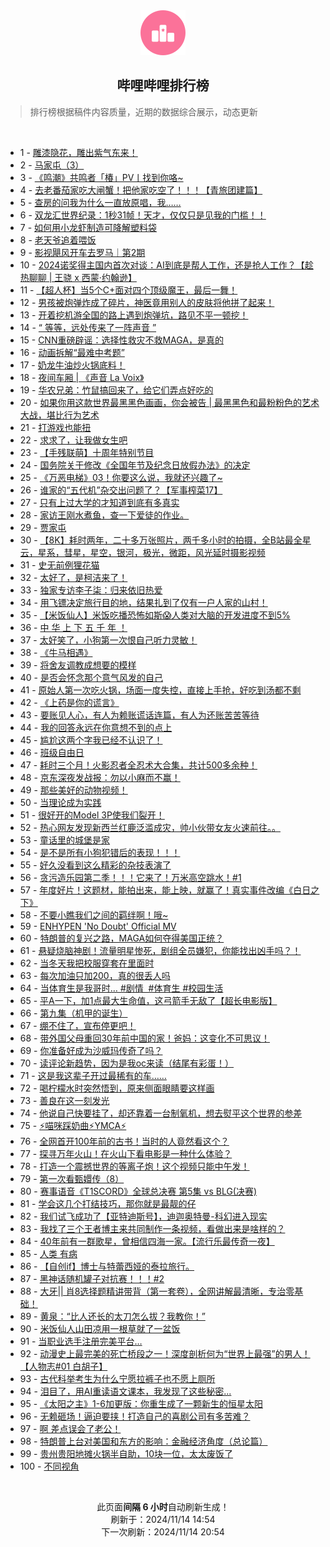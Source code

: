<div align="center">
    <img src="./assets/icon_rank.png" alt="logo" />
    <h2>哔哩哔哩排行榜</h>
</div>

> 排行榜根据稿件内容质量，近期的数据综合展示，动态更新

<br />

<ul><li><span>1 - <a href=https://www.bilibili.com/BV1TsmtY7Egu>雕漆隐花，雕出紫气东来！</a></span></li><li><span>2 - <a href=https://www.bilibili.com/BV13FmhYwEEQ>马家屯（3）</a></span></li><li><span>3 - <a href=https://www.bilibili.com/BV1bomxY2Evu>《鸣潮》共鸣者「椿」PV丨找到你咯~</a></span></li><li><span>4 - <a href=https://www.bilibili.com/BV12xm8YWETV>去老番茄家吃大闸蟹！把他家吃空了！！！【青旅团建篇】</a></span></li><li><span>5 - <a href=https://www.bilibili.com/BV1EkmzYeE7e>查房的问我为什么一直放原唱，我……</a></span></li><li><span>6 - <a href=https://www.bilibili.com/BV1vNmUYDE5W>双龙汇世界纪录：1秒31帧！天才，仅仅只是见我的门槛！！</a></span></li><li><span>7 - <a href=https://www.bilibili.com/BV1ZrmtYvE87>如何用小龙虾制造可降解塑料袋</a></span></li><li><span>8 - <a href=https://www.bilibili.com/BV1AFmeYZEBw>老天爷追着喂饭</a></span></li><li><span>9 - <a href=https://www.bilibili.com/BV1iQm8YqEV3>影视飓风开车去罗马｜第2期</a></span></li><li><span>10 - <a href=https://www.bilibili.com/BV1KWmUYBEF4>2024诺奖得主国内首次对谈：AI到底是帮人工作，还是抢人工作？【趁热聊聊&nbsp;|&nbsp;王骁&nbsp;x&nbsp;西蒙·约翰逊】</a></span></li><li><span>11 - <a href=https://www.bilibili.com/BV19WmBYoEy4>【超人杯】当5个C+面对四个顶级魔王，最后一舞！</a></span></li><li><span>12 - <a href=https://www.bilibili.com/BV1JnmhY2EDp>男孩被炮弹炸成了碎片，神医竟用别人的皮肤将他拼了起来！</a></span></li><li><span>13 - <a href=https://www.bilibili.com/BV1DTDyYCEwW>开着挖机游全国的路上遇到炮弹坑，路见不平一顿挖！</a></span></li><li><span>14 - <a href=https://www.bilibili.com/BV1K4DzYxE88>“&nbsp;等等，远处传来了一阵声音&nbsp;”</a></span></li><li><span>15 - <a href=https://www.bilibili.com/BV1WxmUYTEFB>CNN重磅辟谣：选择性救灾不救MAGA，是真的</a></span></li><li><span>16 - <a href=https://www.bilibili.com/BV1S3mWYzEuX>动画拆解“最难中考题”</a></span></li><li><span>17 - <a href=https://www.bilibili.com/BV1mSmyYPEQx>奶龙牛油炒火锅底料！</a></span></li><li><span>18 - <a href=https://www.bilibili.com/BV1NsmtY7Ecq>夜间车厢&nbsp;|&nbsp;《声音&nbsp;La&nbsp;Voix》</a></span></li><li><span>19 - <a href=https://www.bilibili.com/BV1bWmaYeERX>华农兄弟：竹鼠搞回来了，给它们弄点好吃的</a></span></li><li><span>20 - <a href=https://www.bilibili.com/BV1bfmUYyEtL>如果你用这款世界最黑黑色画画，你会被告&nbsp;|&nbsp;最黑黑色和最粉粉色的艺术大战，堪比行为艺术</a></span></li><li><span>21 - <a href=https://www.bilibili.com/BV1EWm6YiEn5>打游戏也能扭</a></span></li><li><span>22 - <a href=https://www.bilibili.com/BV1EQm1YQEpA>求求了，让我做女生吧</a></span></li><li><span>23 - <a href=https://www.bilibili.com/BV1rxDyYhEhH>【手残联萌】十周年特别节目</a></span></li><li><span>24 - <a href=https://www.bilibili.com/BV1y8m8YDEfn>国务院关于修改《全国年节及纪念日放假办法》的决定</a></span></li><li><span>25 - <a href=https://www.bilibili.com/BV1ybm8YHE2K>《万恶电梯》03！你要这么说，我就还兴趣了~</a></span></li><li><span>26 - <a href=https://www.bilibili.com/BV1EUm1Y9Esh>谁家的“五代机”杂交出问题了？【军事榨菜17】</a></span></li><li><span>27 - <a href=https://www.bilibili.com/BV1GAm2Y5EFD>只有上过大学的才知道到底有多真实</a></span></li><li><span>28 - <a href=https://www.bilibili.com/BV1q1m8Y6EtN>家访王刚水煮鱼，查一下爱徒的作业。</a></span></li><li><span>29 - <a href=https://www.bilibili.com/BV1ZwmtYwE4C>贾家屯</a></span></li><li><span>30 - <a href=https://www.bilibili.com/BV1R4m6YYEjn>【8K】耗时两年，二十多万张照片，两千多小时的拍摄，全B站最全星云，星系，彗星，星空，银河，极光，微距，风光延时摄影视频</a></span></li><li><span>31 - <a href=https://www.bilibili.com/BV1Jpm6YTEPM>史无前例狸花猫</a></span></li><li><span>32 - <a href=https://www.bilibili.com/BV1h9mtY4EFu>太好了，是柯洁来了！</a></span></li><li><span>33 - <a href=https://www.bilibili.com/BV1DnUKYYEkj>独家专访李子柒：归来依旧热爱</a></span></li><li><span>34 - <a href=https://www.bilibili.com/BV1mZmUY5EeX>用飞镖决定旅行目的地，结果扎到了仅有一户人家的山村！</a></span></li><li><span>35 - <a href=https://www.bilibili.com/BV15kmqYdEse>【米饭仙人】米饭吃播恐怖如斯😱人类对大脑的开发进度不到5%</a></span></li><li><span>36 - <a href=https://www.bilibili.com/BV1RimkYNEMa>中&nbsp;华&nbsp;上&nbsp;下&nbsp;五&nbsp;千&nbsp;年&nbsp;！</a></span></li><li><span>37 - <a href=https://www.bilibili.com/BV1nvmUYcEtW>太好笑了，小狗第一次恨自己听力灵敏！</a></span></li><li><span>38 - <a href=https://www.bilibili.com/BV17xm6YNEvL>《牛马相遇》</a></span></li><li><span>39 - <a href=https://www.bilibili.com/BV1qgm1YSE8q>将舍友调教成想要的模样</a></span></li><li><span>40 - <a href=https://www.bilibili.com/BV1GsmiYJEq4>是否会怀念那个意气风发的自己</a></span></li><li><span>41 - <a href=https://www.bilibili.com/BV1tYDaYMELf>原始人第一次吃火锅，场面一度失控，直接上手抢，好吃到汤都不剩</a></span></li><li><span>42 - <a href=https://www.bilibili.com/BV1QJUKYPE2x>《上药是你的谎言》</a></span></li><li><span>43 - <a href=https://www.bilibili.com/BV1VjmaYuEt5>要账见人心，有人为赖账谎话连篇，有人为还账苦苦等待</a></span></li><li><span>44 - <a href=https://www.bilibili.com/BV1tBmBYEEEN>我的回答永远在你意想不到的点上</a></span></li><li><span>45 - <a href=https://www.bilibili.com/BV1jpmbYqETS>尴尬这两个字我已经不认识了！</a></span></li><li><span>46 - <a href=https://www.bilibili.com/BV1JWUNYkEEs>班级自由日</a></span></li><li><span>47 - <a href=https://www.bilibili.com/BV1o4m6YYEt3>耗时三个月！火影忍者全忍术大合集，共计500多余种！</a></span></li><li><span>48 - <a href=https://www.bilibili.com/BV1ksUTYSEuv>京东深夜发战报：勿以小麻而不赢！</a></span></li><li><span>49 - <a href=https://www.bilibili.com/BV1CmmmYAEQx>那些美好的动物视频！</a></span></li><li><span>50 - <a href=https://www.bilibili.com/BV1uBmBYEERj>当理论成为实践</a></span></li><li><span>51 - <a href=https://www.bilibili.com/BV15ambYhEwV>很好开的Model&nbsp;3P使我们裂开！</a></span></li><li><span>52 - <a href=https://www.bilibili.com/BV1F4m2YZEvM>热心网友发现新西兰红鹿泛滥成灾，帅小伙带女友火速前往。。</a></span></li><li><span>53 - <a href=https://www.bilibili.com/BV1EEmBYwEsR>童话里的城堡是家</a></span></li><li><span>54 - <a href=https://www.bilibili.com/BV1iJmmYHEs1>是不是所有小狗犯错后的表现！！！</a></span></li><li><span>55 - <a href=https://www.bilibili.com/BV1U5mxYLEF1>好久没看到这么精彩的杂技表演了</a></span></li><li><span>56 - <a href=https://www.bilibili.com/BV1j8mkYgE6h>贪污造乐园第二季！！！它来了！万米高空跳水！#1</a></span></li><li><span>57 - <a href=https://www.bilibili.com/BV1oAm8YuE67>年度好片！这题材，能拍出来，能上映，就赢了！真实事件改编《白日之下》</a></span></li><li><span>58 - <a href=https://www.bilibili.com/BV1JYmUYaE4s>不要小瞧我们之间的羁绊啊！哦~</a></span></li><li><span>59 - <a href=https://www.bilibili.com/BV1FummYFEkz>ENHYPEN&nbsp;&#39;No&nbsp;Doubt&#39;&nbsp;Official&nbsp;MV</a></span></li><li><span>60 - <a href=https://www.bilibili.com/BV1x2DBYXEKK>特朗普的复兴之路，MAGA如何夺得美国正统？</a></span></li><li><span>61 - <a href=https://www.bilibili.com/BV1hmm2Y5Edn>悬疑烧脑神剧！流量明星惨死，剧组全员嫌犯，你能找出凶手吗？！</a></span></li><li><span>62 - <a href=https://www.bilibili.com/BV1oxm6YPEnA>当冬天我把校服穿套在里面时</a></span></li><li><span>63 - <a href=https://www.bilibili.com/BV1A5m6YkEK6>每次加油只加200，真的很丢人吗</a></span></li><li><span>64 - <a href=https://www.bilibili.com/BV122m6YSE7b>当体育生是我哥时…&nbsp;#剧情&nbsp;&nbsp;#体育生&nbsp;#校园生活</a></span></li><li><span>65 - <a href=https://www.bilibili.com/BV181UNYtEZr>平A一下，加1点最大生命值，这弓箭手无敌了【超长电影版】</a></span></li><li><span>66 - <a href=https://www.bilibili.com/BV1CfmhYDEP2>第九集（机甲的诞生）</a></span></li><li><span>67 - <a href=https://www.bilibili.com/BV1W5UNYSEFn>绷不住了，宣布停更吧！</a></span></li><li><span>68 - <a href=https://www.bilibili.com/BV11Sm6YmEBD>带外国父母重回30年前中国的家！爸妈：这变化不可思议！</a></span></li><li><span>69 - <a href=https://www.bilibili.com/BV1K7mUYkE6f>你准备好成为沙威玛传奇了吗？</a></span></li><li><span>70 - <a href=https://www.bilibili.com/BV1MuD6YoEFY>读评论新趋势，因为是我oc来读（结尾有彩蛋！）</a></span></li><li><span>71 - <a href=https://www.bilibili.com/BV1HkmpY8E3p>这是我这辈子开过最稀有的车……</a></span></li><li><span>72 - <a href=https://www.bilibili.com/BV1HVmbYCE99>喝柠檬水时突然悟到，原来侧面眼睛要这样画</a></span></li><li><span>73 - <a href=https://www.bilibili.com/BV1y6miYMEer>善良在这一刻发光</a></span></li><li><span>74 - <a href=https://www.bilibili.com/BV1TnD2YCEwu>他说自己快要挂了，却还靠着一台制氧机，想去熨平这个世界的参差</a></span></li><li><span>75 - <a href=https://www.bilibili.com/BV16rm8YVEm8>⚡喵咪踩奶曲⚡YMCA⚡</a></span></li><li><span>76 - <a href=https://www.bilibili.com/BV1H1mmYeEme>全网首开100年前的古书！当时的人竟然看这个？</a></span></li><li><span>77 - <a href=https://www.bilibili.com/BV1SDm2Y3EMR>探寻万年火山！在火山下看电影是一种什么体验？</a></span></li><li><span>78 - <a href=https://www.bilibili.com/BV1yFmmYNE6q>打造一个震撼世界的等离子炮！这个视频只能中午发！</a></span></li><li><span>79 - <a href=https://www.bilibili.com/BV1YjmrYFExN>第一次看甄嬛传（8）</a></span></li><li><span>80 - <a href=https://www.bilibili.com/BV13ammY5ExD>赛事语音《T1SCORD》全球总决赛&nbsp;第5集&nbsp;vs&nbsp;BLG(决赛)</a></span></li><li><span>81 - <a href=https://www.bilibili.com/BV1dgm8YeE3t>学会这几个打结技巧，那你就是最靓的仔</a></span></li><li><span>82 - <a href=https://www.bilibili.com/BV1AEmyYxEMM>我们试飞成功了【亚特迪斯号】，迪迦奥特曼-科幻进入现实</a></span></li><li><span>83 - <a href=https://www.bilibili.com/BV1JNmpYREH9>我找了三个王者博主来共同制作一条视频，看做出来是啥样的？</a></span></li><li><span>84 - <a href=https://www.bilibili.com/BV1w3m6YyEQp>40年前有一群歌星，曾相信四海一家。【流行乐最传奇一夜】</a></span></li><li><span>85 - <a href=https://www.bilibili.com/BV1cgmBYqEff>人类&nbsp;有病</a></span></li><li><span>86 - <a href=https://www.bilibili.com/BV1LmmzYcEEL>【自创if】博士与特蕾西娅的泰拉旅行。</a></span></li><li><span>87 - <a href=https://www.bilibili.com/BV1vEDCY7EFb>黑神话随机罐子对抗赛！！！#2</a></span></li><li><span>88 - <a href=https://www.bilibili.com/BV1Vxm4YoEFC>大牙||&nbsp;肖8选择题精讲带背（第一套卷），全网讲解最清晰，专治零基础！</a></span></li><li><span>89 - <a href=https://www.bilibili.com/BV1oYD6YgEH8>黄泉：“比人还长的太刀怎么拔？我教你！”</a></span></li><li><span>90 - <a href=https://www.bilibili.com/BV1Mgm2YzEYL>米饭仙人山田凉用一根草就了一盆饭</a></span></li><li><span>91 - <a href=https://www.bilibili.com/BV1camtYkEbd>当职业选手注册完美平台…</a></span></li><li><span>92 - <a href=https://www.bilibili.com/BV1MamiYyEke>动漫史上最完美的死亡桥段之一！深度剖析何为“世界上最强”的男人！【人物志#01&nbsp;白胡子】</a></span></li><li><span>93 - <a href=https://www.bilibili.com/BV1jkmzYeEWA>古代科举考生为什么宁愿拉裤子也不愿上厕所</a></span></li><li><span>94 - <a href=https://www.bilibili.com/BV1RPDdYLEJN>泪目了，用AI重读语文课本，我发现了这些秘密...</a></span></li><li><span>95 - <a href=https://www.bilibili.com/BV16tDkYHEMr>《太阳之主》1-6加更版：你重生成了一颗新生的恒星太阳</a></span></li><li><span>96 - <a href=https://www.bilibili.com/BV16MmiYcEmw>无赖砸场！逼迫要挟！打造自己的喜剧公司有多苦难？</a></span></li><li><span>97 - <a href=https://www.bilibili.com/BV1sUmbYSED9>啊&nbsp;差点误会了老公！</a></span></li><li><span>98 - <a href=https://www.bilibili.com/BV191mUYpEVH>特朗普上台对美国和东方的影响：金融经济角度（总论篇）</a></span></li><li><span>99 - <a href=https://www.bilibili.com/BV1o6mUYdEnk>贵州贵阳地摊火锅半自助，10块一位，太太废饭了</a></span></li><li><span>100 - <a href=https://www.bilibili.com/BV1yLD6YQEkd>不同视角</a></span></li></ul>

<br />

<p align=center>此页面<strong>间隔 6 小时</strong>自动刷新生成！<br>刷新于：2024/11/14 14:54<br>下一次刷新：2024/11/14 20:54</p>
